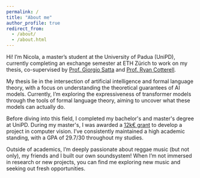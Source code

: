 ```yaml
---
permalink: /
title: "About me"
author_profile: true
redirect_from: 
  - /about/
  - /about.html
---
```


Hi! I’m Nicola, a master’s student at the University of Padua (UniPD), currently completing an exchange semester at ETH Zürich to work on my thesis, co-supervised by [Prof. Giorgio Satta](https://scholar.google.com/citations?user=MLTHFaAAAAAJ&hl=en) and [Prof. Ryan Cotterell](https://scholar.google.com/citations?user=DexOqtoAAAAJ&hl=en&oi=sra).

My thesis lie in the intersection of artificial intelligence and formal language theory, with a focus on understanding the theoretical guarantees of AI models. Currently, I’m exploring the expressiveness of transformer models through the tools of formal language theory, aiming to uncover what these models can actually do.

Before diving into this field, I completed my bachelor's and master's degree at UniPD. During my master's, I was awarded a [12k€ grant](https://www.unipd.it/sites/unipd.it/files/2023/Prot_Verbale%20riunione%20da%20remotoComm%20BPISS_30_10_2023.pdf.pdf) to develop a project in computer vision. I’ve consistently maintained a high academic standing, with a GPA of 29.7/30 throughout my studies.

Outside of academics, I’m deeply passionate about reggae music (but not only), my friends and I built our own soundsystem! When I’m not immersed in research or new projects, you can find me exploring new music and seeking out fresh opportunities.